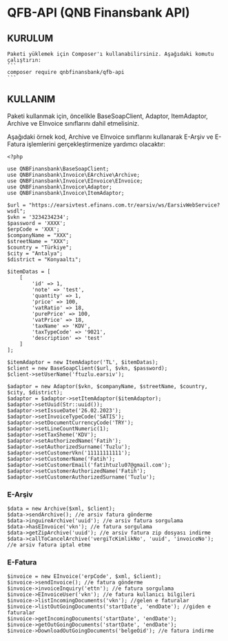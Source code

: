# QFB-API (QNB Finansbank API)

## KURULUM

    Paketi yüklemek için Composer'ı kullanabilirsiniz. Aşağıdaki komutu çalıştırın:
    ```
    composer require qnbfinansbank/qfb-api
    ```

## KULLANIM

Paketi kullanmak için, öncelikle BaseSoapClient, Adaptor, ItemAdaptor, Archive ve EInvoice sınıflarını dahil etmelisiniz.

Aşağıdaki örnek kod, Archive ve EInvoice sınıflarını kullanarak E-Arşiv ve E-Fatura işlemlerini gerçekleştirmenize yardımcı olacaktır:

```
<?php

use QNBFinansbank\BaseSoapClient;
use QNBFinansbank\Invoice\EArchive\Archive;
use QNBFinansbank\Invoice\EInvoice\EInvoice;
use QNBFinansbank\Invoice\Adaptor;
use QNBFinansbank\Invoice\ItemAdaptor;

$url = "https://earsivtest.efinans.com.tr/earsiv/ws/EarsivWebService?wsdl";
$vkn = '3234234234';
$password = 'XXXX';
$erpCode = 'XXX';
$companyName = "XXX";
$streetName = "XXX";
$country = "Türkiye";
$city = "Antalya";
$district = "Konyaaltı";

$itemDatas = [
    [
        'id' => 1,
        'note' => 'test',
        'quantity' => 1,
        'price' => 100,
        'vatRatio' => 18,
        'purePrice' => 100,
        'vatPrice' => 18,
        'taxName' => 'KDV',
        'taxTypeCode' => '9021',
        'description' => 'test'
    ]
];

$itemAdaptor = new ItemAdaptor('TL', $itemDatas);
$client = new BaseSoapClient($url, $vkn, $password);
$client->setUserName('ftuzlu.earsiv');

$adaptor = new Adaptor($vkn, $companyName, $streetName, $country, $city, $district);
$adaptor = $adaptor->setItemAdaptor($itemAdaptor);
$adaptor->setUuid(Str::uuid());
$adaptor->setIssueDate('26.02.2023');
$adaptor->setInvoiceTypeCode('SATIS');
$adaptor->setDocumentCurrencyCode('TRY');
$adaptor->setLineCountNumeric(1);
$adaptor->setTaxSheme('KDV');
$adaptor->setAuthorizedName('Fatih');
$adaptor->setAuthorizedSurname('Tuzlu');
$adaptor->setCustomerVkn('11111111111');
$adaptor->setCustomerName('Fatih');
$adaptor->setCustomerEmail('fatihtuzlu07@gmail.com');
$adaptor->setCustomerAuthorizedName('Fatih');
$adaptor->setCustomerAuthorizedSurname('Tuzlu');
```

### E-Arşiv

```
$data = new Archive($xml, $client);
$data->sendArchive(); //e arsiv fatura gönderme
$data->inguireArchive('uuid'); //e arsiv fatura sorgulama
$data->hasEInvoice('vkn'); //e fatura sorgulama
$data->getZipArchive('uuid'); //e arsiv fatura zip dosyası indirme
$data->callToCancelArchive('vergiTcKimlikNo', 'uuid', 'invoiceNo'); //e arsiv fatura iptal etme
```

### E-Fatura

```
$invoice = new EInvoice('erpCode', $xml, $client);
$invoice->sendInvoice(); //e fatura gönderme
$invoice->invoiceInquiry('ettn'); //e fatura sorgulama
$invoice->EInvoiceUser('vkn'); //e fatura kullanıcı bilgileri
$invoice->listIncomingDocuments('vkn'); //gelen e faturalar
$invoice->listOutGoingDocuments('startDate', 'endDate'); //giden e faturalar
$invoice->getIncomingDocuments('startDate', 'endDate');
$invoice->getOutGoingDocuments('startDate', 'endDate');
$invoice->DownloadOutGoingDocuments('belgeOid'); //e fatura indirme
```
